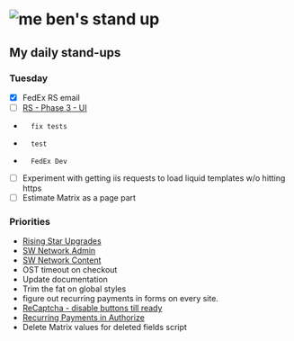 # ![me](https://avatars2.githubusercontent.com/u/5232044?s=50&v=4) ben's stand up

## My daily stand-ups

### Tuesday

- [X] FedEx RS email
- [ ] [RS - Phase 3 - UI](https://app.clickup.com/8537154/v/l/li/63072322?pr=12760709) 
-       fix tests
-       test
-       FedEx Dev
- [ ] Experiment with getting iis requests to load liquid templates w/o hitting https
- [ ] Estimate Matrix as a page part

### Priorities 
    
- [Rising Star Upgrades](https://app.clickup.com/8537154/v/l/f/27554943?pr=12707202)
- [SW Network Admin](https://app.clickup.com/8537154/v/l/li/54890360?pr=12760709)
- [SW Network Content](https://app.clickup.com/8537154/v/l/li/54892353?pr=12760709)
- OST timeout on checkout
- Update documentation
- Trim the fat on global styles
- figure out recurring payments in forms on every site.
- [ReCaptcha - disable buttons till ready](https://projects.madebyspeak.com/#/tasks/17598281)
- [Recurring Payments in Authorize](https://projects.madebyspeak.com/#/tasks/16411534)
- Delete Matrix values for deleted fields script
